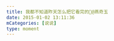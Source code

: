 ```yaml
---
title: 我都不知道昨天怎么把它看完的👿@燕奇玉
date: 2015-01-02 13:11:36
mCategories: [说说]
type: moment
---
```


<div id="pics-20150102131136"></div>

<script>
var data = [
    {"link": "2015-01-02_000000.jpeg", "type": "shuoshuo"}
];
picsRender(data, "pics-20150102131136");
</script>
